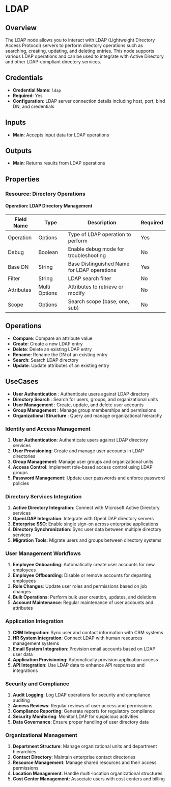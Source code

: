 # LDAP

## Overview

The LDAP node allows you to interact with LDAP (Lightweight Directory Access Protocol) servers to perform directory operations such as searching, creating, updating, and deleting entries. This node supports various LDAP operations and can be used to integrate with Active Directory and other LDAP-compliant directory services.

## Credentials

- **Credential Name**: `ldap`
- **Required**: Yes
- **Configuration**: LDAP server connection details including host, port, bind DN, and credentials

## Inputs

- **Main**: Accepts input data for LDAP operations

## Outputs

- **Main**: Returns results from LDAP operations

## Properties

### Resource: Directory Operations

#### Operation: LDAP Directory Management

| Field Name | Type | Description | Required |
|---|---|---|---|
| Operation | Options | Type of LDAP operation to perform | Yes |
| Debug | Boolean | Enable debug mode for troubleshooting | No |
| Base DN | String | Base Distinguished Name for LDAP operations | Yes |
| Filter | String | LDAP search filter | No |
| Attributes | Multi Options | Attributes to retrieve or modify | No |
| Scope | Options | Search scope (base, one, sub) | No |

## Operations

- **Compare**: Compare an attribute value
- **Create**: Create a new LDAP entry
- **Delete**: Delete an existing LDAP entry
- **Rename**: Rename the DN of an existing entry
- **Search**: Search LDAP directory
- **Update**: Update attributes of an existing entry

## UseCases

- **User Authentication** : Authenticate users against LDAP directory
- **Directory Search** : Search for users, groups, and organizational units
- **User Management** : Create, update, and delete user accounts
- **Group Management** : Manage group memberships and permissions
- **Organizational Structure** : Query and manage organizational hierarchy

### Identity and Access Management

1. **User Authentication**: Authenticate users against LDAP directory services
2. **User Provisioning**: Create and manage user accounts in LDAP directories
3. **Group Management**: Manage user groups and organizational units
4. **Access Control**: Implement role-based access control using LDAP groups
5. **Password Management**: Update user passwords and enforce password policies

### Directory Services Integration

1. **Active Directory Integration**: Connect with Microsoft Active Directory services
2. **OpenLDAP Integration**: Integrate with OpenLDAP directory servers
3. **Enterprise SSO**: Enable single sign-on across enterprise applications
4. **Directory Synchronization**: Sync user data between multiple directory services
5. **Migration Tools**: Migrate users and groups between directory systems

### User Management Workflows

1. **Employee Onboarding**: Automatically create user accounts for new employees
2. **Employee Offboarding**: Disable or remove accounts for departing employees
3. **Role Changes**: Update user roles and permissions based on job changes
4. **Bulk Operations**: Perform bulk user creation, updates, and deletions
5. **Account Maintenance**: Regular maintenance of user accounts and attributes

### Application Integration

1. **CRM Integration**: Sync user and contact information with CRM systems
2. **HR System Integration**: Connect LDAP with human resources management systems
3. **Email System Integration**: Provision email accounts based on LDAP user data
4. **Application Provisioning**: Automatically provision application access
5. **API Integration**: Use LDAP data to enhance API responses and integrations

### Security and Compliance

1. **Audit Logging**: Log LDAP operations for security and compliance auditing
2. **Access Reviews**: Regular reviews of user access and permissions
3. **Compliance Reporting**: Generate reports for regulatory compliance
4. **Security Monitoring**: Monitor LDAP for suspicious activities
5. **Data Governance**: Ensure proper handling of user directory data

### Organizational Management

1. **Department Structure**: Manage organizational units and department hierarchies
2. **Contact Directory**: Maintain enterprise contact directories
3. **Resource Management**: Manage shared resources and their access permissions
4. **Location Management**: Handle multi-location organizational structures
5. **Cost Center Management**: Associate users with cost centers and billing

